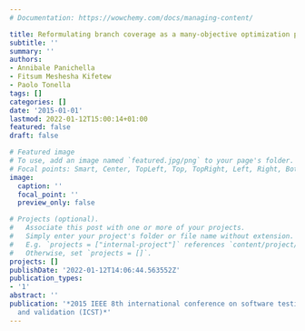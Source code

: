 ```yaml
---
# Documentation: https://wowchemy.com/docs/managing-content/

title: Reformulating branch coverage as a many-objective optimization problem
subtitle: ''
summary: ''
authors:
- Annibale Panichella
- Fitsum Meshesha Kifetew
- Paolo Tonella
tags: []
categories: []
date: '2015-01-01'
lastmod: 2022-01-12T15:00:14+01:00
featured: false
draft: false

# Featured image
# To use, add an image named `featured.jpg/png` to your page's folder.
# Focal points: Smart, Center, TopLeft, Top, TopRight, Left, Right, BottomLeft, Bottom, BottomRight.
image:
  caption: ''
  focal_point: ''
  preview_only: false

# Projects (optional).
#   Associate this post with one or more of your projects.
#   Simply enter your project's folder or file name without extension.
#   E.g. `projects = ["internal-project"]` references `content/project/deep-learning/index.md`.
#   Otherwise, set `projects = []`.
projects: []
publishDate: '2022-01-12T14:06:44.563552Z'
publication_types:
- '1'
abstract: ''
publication: '*2015 IEEE 8th international conference on software testing, verification
  and validation (ICST)*'
---
```

